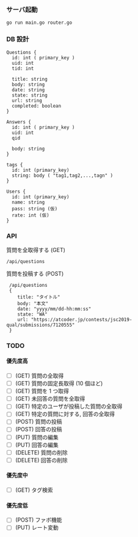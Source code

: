### サーバ起動
```
go run main.go router.go
```

### DB 設計
```
Questions {
  id: int ( primary_key )
  uid: int
  tid: int
  
  title: string
  body: string
  date: string
  state: string
  url: string
  completed: boolean
}

Answers {
  id: int ( primary_key )
  uid: int
  qid

  body: string
}

tags {
  id: int (primary_key)
  string: body ( "tag1,tag2,...,tagn" )
}

Users {
  id: int (primary_key)
  name: string
  pass: string (仮)
  rate: int (仮)
}
```

### API

質問を全取得する (GET)
```
/api/questions
```

質問を投稿する (POST)
```
 /api/questions
 {
    title: "タイトル"
    body: "本文"
    date: "yyyy/mm/dd-hh:mm:ss"
    state: "WA"
    url: "https://atcoder.jp/contests/jsc2019-qual/submissions/7120555"
 }
```


### TODO

#### 優先度高

- [ ] (GET) 質問の全取得
- [ ] (GET) 質問の固定長取得 (10 個ほど)
- [ ] (GET) 質問を 1 つ取得
- [ ] (GET) 未回答の質問を全取得
- [ ] (GET) 特定のユーザが投稿した質問の全取得
- [ ] (GET) 特定の質問に対する, 回答の全取得
- [ ] (POST) 質問の投稿
- [ ] (POST) 回答の投稿
- [ ] (PUT) 質問の編集
- [ ] (PUT) 回答の編集
- [ ] (DELETE) 質問の削除
- [ ] (DELETE) 回答の削除

####  優先度中

- [ ] (GET) タグ検索

#### 優先度低
- [ ] (POST) ファボ機能
- [ ] (PUT) レート変動
